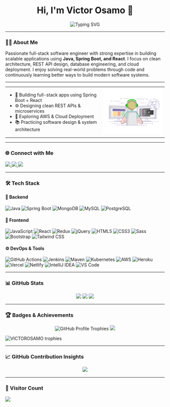 <h1 align="center">Hi, I'm Victor Osamo 👋</h1>

<p align="center">
  <img src="https://readme-typing-svg.demolab.com?font=Fira+Code&weight=500&size=22&pause=1000&color=2ECC71&center=true&vCenter=true&width=500&lines=Full-stack+Software+Engineer;Spring+Boot+%7C+React+Developer;Problem+Solver+%7C+Tech+Enthusiast" alt="Typing SVG">
</p>

---

### 👨‍💻 About Me

Passionate full-stack software engineer with strong expertise in building scalable applications using **Java, Spring Boot, and React**. I focus on clean architecture, REST API design, database engineering, and cloud deployment. I enjoy solving real-world problems through code and continuously learning better ways to build modern software systems.

---

<table>
  <tr>
    <td width="60%">
      <ul>
        <li>🔭 Building full-stack apps using Spring Boot + React</li>
        <li>⚙️ Designing clean REST APIs & microservices</li>
        <li>🚀 Exploring AWS & Cloud Deployment</li>
        <li>📚 Practicing software design & system architecture</li>
      </ul>
    </td>
    <td width="40%" align="center">
      <img src="https://raw.githubusercontent.com/devSouvik/devSouvik/master/gif3.gif" width="350"/>
    </td>
  </tr>
</table>

---

### 🌐 Connect with Me
<p align="left">
  <a href="[https://linkedin.com/in/yourprofile](https://www.linkedin.com/in/osamo-victor-069918351/)" target="_blank">
    <img src="https://img.shields.io/badge/LinkedIn-0A66C2?style=for-the-badge&logo=linkedin&logoColor=white"/>
  </a>
  <a href="mailto:osamovictor2018@gmail.com">
    <img src="https://img.shields.io/badge/Email-D14836?style=for-the-badge&logo=gmail&logoColor=white"/>
  </a>
  <a href="https://twitter.com/yourhandle" target="_blank">
    <img src="https://img.shields.io/badge/Twitter-1DA1F2?style=for-the-badge&logo=twitter&logoColor=white"/>
  </a>
</p>

---

### 🛠️ Tech Stack


#### 🚀 Backend
![Java](https://img.shields.io/badge/Java-007396?style=for-the-badge&logo=java&logoColor=white)
![Spring Boot](https://img.shields.io/badge/SpringBoot-6DB33F?style=for-the-badge&logo=springboot&logoColor=white)
![MongoDB](https://img.shields.io/badge/MongoDB-4EA94B?style=for-the-badge&logo=mongodb&logoColor=white)
![MySQL](https://img.shields.io/badge/MySQL-4479A1?style=for-the-badge&logo=mysql&logoColor=white)
![PostgreSQL](https://img.shields.io/badge/PostgreSQL-316192?style=for-the-badge&logo=postgresql&logoColor=white)


#### 🎨 Frontend
![JavaScript](https://img.shields.io/badge/JavaScript-F7DF1E?style=for-the-badge&logo=javascript&logoColor=black)
![React](https://img.shields.io/badge/React-61DAFB?style=for-the-badge&logo=react&logoColor=black)
![Redux](https://img.shields.io/badge/Redux-764ABC?style=for-the-badge&logo=redux&logoColor=white)
![jQuery](https://img.shields.io/badge/jQuery-0769AD?style=for-the-badge&logo=jquery&logoColor=white)
![HTML5](https://img.shields.io/badge/HTML5-E34F26?style=for-the-badge&logo=html5&logoColor=white)
![CSS3](https://img.shields.io/badge/CSS3-1572B6?style=for-the-badge&logo=css3&logoColor=white)
![Sass](https://img.shields.io/badge/Sass-CC6699?style=for-the-badge&logo=sass&logoColor=white)
![Bootstrap](https://img.shields.io/badge/Bootstrap-7952B3?style=for-the-badge&logo=bootstrap&logoColor=white)
![Tailwind CSS](https://img.shields.io/badge/TailwindCSS-38B2AC?style=for-the-badge&logo=tailwindcss&logoColor=white)


#### ⚙️ DevOps & Tools
![GitHub Actions](https://img.shields.io/badge/GitHub%20Actions-2088FF?style=for-the-badge&logo=githubactions&logoColor=white)
![Jenkins](https://img.shields.io/badge/Jenkins-D24939?style=for-the-badge&logo=jenkins&logoColor=white)
![Maven](https://img.shields.io/badge/Maven-C71A36?style=for-the-badge&logo=apachemaven&logoColor=white)
![Kubernetes](https://img.shields.io/badge/Kubernetes-326CE5?style=for-the-badge&logo=kubernetes&logoColor=white)
![AWS](https://img.shields.io/badge/AWS-FF9900?style=for-the-badge&logo=amazonaws&logoColor=white)
![Heroku](https://img.shields.io/badge/Heroku-430098?style=for-the-badge&logo=heroku&logoColor=white)
![Vercel](https://img.shields.io/badge/Vercel-000000?style=for-the-badge&logo=vercel&logoColor=white)
![Netlify](https://img.shields.io/badge/Netlify-00C7B7?style=for-the-badge&logo=netlify&logoColor=white)
![IntelliJ IDEA](https://img.shields.io/badge/IntelliJIDEA-000000?style=for-the-badge&logo=intellijidea&logoColor=white)
![VS Code](https://img.shields.io/badge/VS%20Code-0078D4?style=for-the-badge&logo=visualstudiocode&logoColor=white)


---

### 📊 GitHub Stats

<p align="center">
  <img height="180em" src="https://github-readme-streak-stats.herokuapp.com/?user=VICTOROSAMO&theme=maroongold"/>
  <img height="180em" src="https://github-readme-stats.vercel.app/api?username=VICTOROSAMO&show_icons=true&theme=maroongold"/>
  <img height="180em" src="https://github-readme-stats.vercel.app/api/top-langs/?username=VICTOROSAMO&layout=compact&theme=maroongold&card_width=320"/>
</p>


---

### 🏆 Badges & Achievements
<p align="center">
  <img src="https://github-profile-trophy-git-master.ryo-ma.vercel.app/?username=victorosamo&theme=onedark&margin-w=10&margin-h=10&no-frame=true" alt="GitHub Profile Trophies">
  <img src="https://github-profile-trophy.vercel.app/?username=VICTOROSAMO&theme=tokyonight&margin-w=10&margin-h=10&no frame=true&column=7&title=Commit,Repositories,Stars,Followers,PullRequest,Issues,Reviews" />
</p>

<p> <img src="https://github-profile-trophy.vercel.app/?username=VICTOROSAMO&theme=tokyonight&margin-w=10&margin-h=10&no-frame=true" alt="VICTOROSAMO trophies" />

---
### 📈 GitHub Contribution Insights
<p align="center">
  <img src="https://github-profile-summary-cards.vercel.app/api/cards/profile-details?username=victorosamo&theme=github_dark" />
</p>

---


### 👀 Visitor Count
<p>
  <img src="https://komarev.com/ghpvc/?username=VICTOROSAMO&label=Profile%20views&color=800000&style=flat" />
</p>






